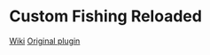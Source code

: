 <div align="center">
</div>
<h1>Custom Fishing Reloaded</h1>
<a href="https://github.com/SpeedSlicer/CustomFishingReloaded/wiki">Wiki</a>
<a href="https://github.com/IlluzionzDev/CustomFishing">Original plugin</a>
